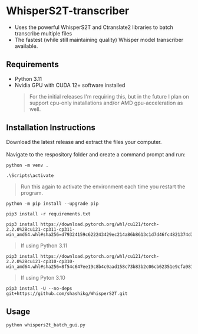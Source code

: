 # WhisperS2T-transcriber
* Uses the powerful WhisperS2T and Ctranslate2 libraries to batch transcribe multiple files
* The fastest (while still maintaining quality) Whisper model transcriber available.

## Requirements
* Python 3.11
* Nvidia GPU with CUDA 12+ software installed
  > For the initial releases I'm requiring this, but in the future I plan on support cpu-only inatallations and/or AMD gpu-acceleration as well.

## Installation Instructions
Download the latest release and extract the files your computer.<br><br>  Navigate to the respository folder and create a command prompt and run:

```
python -m venv .
```
```
.\Scripts\activate
```
  > Run this again to activate the environment each time you restart the program.
```
python -m pip install --upgrade pip
```
```
pip3 install -r requirements.txt
```
```
pip3 install https://download.pytorch.org/whl/cu121/torch-2.2.0%2Bcu121-cp311-cp311-win_amd64.whl#sha256=d79324159c622243429ec214a86b8613c1d7d46fc4821374d324800f1df6ade1
```
  > If using Python 3.11
```
pip3 install https://download.pytorch.org/whl/cu121/torch-2.2.0%2Bcu121-cp310-cp310-win_amd64.whl#sha256=8f54c647ee19c8b4c0aad158c73b83b2c06cb62351e9cfa981540ce7295a9015
```
  > If using Pyton 3.10
```
pip3 install -U --no-deps git+https://github.com/shashikg/WhisperS2T.git
```

## Usage
```
python whispers2t_batch_gui.py
```
